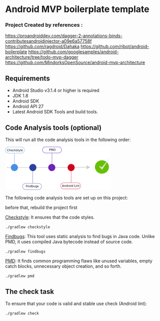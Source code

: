 # Android MVP boilerplate template

### Project Created by references :
https://proandroiddev.com/dagger-2-annotations-binds-contributesandroidinjector-a09e6a57758f
https://github.com/ragdroid/Dahaka
https://github.com/ribot/android-boilerplate
https://github.com/googlesamples/android-architecture/tree/todo-mvp-dagger
https://github.com/MindorksOpenSource/android-mvp-architecture


## Requirements

  * Android Studio v3.1.4 or higher is required
  * JDK 1.8
  * Android SDK
  * Android API 27
  * Latest Android SDK Tools and build tools.

## Code Analysis tools (optional)

This will run all the code analysis tools in the following order:

![](https://github.com/kal72/android-mvp-template/blob/master/raw/check.png)

The following code analysis tools are set up on this project:

before that, rebuild the project first

[Checkstyle](http://checkstyle.sourceforge.net/): It ensures that the code styles.

```
./gradlew checkstyle
```

[Findbugs](http://findbugs.sourceforge.net/): This tool uses static analysis to find bugs in Java code. Unlike PMD, it uses compiled Java bytecode instead of source code.

```
./gradlew findbugs
```

[PMD](https://pmd.github.io/): It finds common programming flaws like unused variables, empty catch blocks, unnecessary object creation, and so forth.

```
./gradlew pmd
```

## The check task

To ensure that your code is valid and stable use check (Android lint):

```
./gradlew check
```